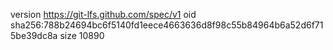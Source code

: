 version https://git-lfs.github.com/spec/v1
oid sha256:788b24694bc6f5140fd1eece4663636d8f98c55b84964b6a52d6f715be39dc8a
size 10890
